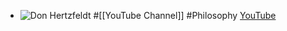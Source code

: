 - ![Don Hertzfeldt](https://yt3.googleusercontent.com/hHR5WxUPvBRDc1suQxK4E-AUbB8Hb0_qRvhRqKLi_GztwrK0n3eE23q8UnI10aKpYEYz8BEdlG0=w2560-fcrop64=1,00005a57ffffa5a8-k-c0xffffffff-no-nd-rj)
  #[[YouTube Channel]] #Philosophy
  [YouTube](https://www.youtube.com/@don-hertzfeldt)
